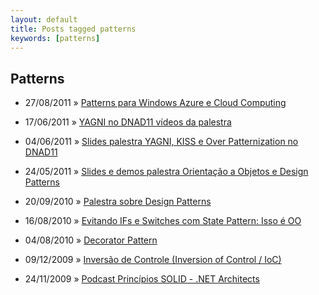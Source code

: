 ```yaml
---
layout: default
title: Posts tagged patterns
keywords: [patterns]
---
```

<h2 class="category">Patterns</h2>
<ul class="posts">
<li>
<p>
<span class="date">27/08/2011</span> &raquo; 
<a href="/blog/patterns-para-windows-azure-e-cloud-computing">Patterns para Windows Azure e Cloud Computing</a>
</p>
</li> 
<li>
<p>
<span class="date">17/06/2011</span> &raquo; 
<a href="/blog/yagni-no-dnad11-videos-da-palestra">YAGNI no DNAD11 vídeos da palestra</a>
</p>
</li> 
<li>
<p>
<span class="date">04/06/2011</span> &raquo; 
<a href="/blog/slides-palestra-yagni-kiss-e-over-patternization-no-dnad11">Slides palestra YAGNI, KISS e Over Patternization no DNAD11</a>
</p>
</li> 
<li>
<p>
<span class="date">24/05/2011</span> &raquo; 
<a href="/blog/slides-e-demos-palestra-orientacao-a-objetos-e-design-patterns">Slides e demos palestra Orientação a Objetos e Design Patterns</a>
</p>
</li> 
<li>
<p>
<span class="date">20/09/2010</span> &raquo; 
<a href="/blog/palestra-sobre-design-patterns">Palestra sobre Design Patterns</a>
</p>
</li> 
<li>
<p>
<span class="date">16/08/2010</span> &raquo; 
<a href="/blog/evitando-ifs-e-switches-com-state-pattern-isso-e-oo">Evitando IFs e Switches com State Pattern: Isso é OO</a>
</p>
</li> 
<li>
<p>
<span class="date">04/08/2010</span> &raquo; 
<a href="/blog/decorator-pattern">Decorator Pattern</a>
</p>
</li> 
<li>
<p>
<span class="date">09/12/2009</span> &raquo; 
<a href="/blog/inversao-de-controle-inversion-of-control-ioc">Inversão de Controle (Inversion of Control / IoC)</a>
</p>
</li> 
<li>
<p>
<span class="date">24/11/2009</span> &raquo; 
<a href="/blog/podcast-principios-solid-net-architects">Podcast Princípios SOLID - .NET Architects</a>
</p>
</li> 
</ul>
